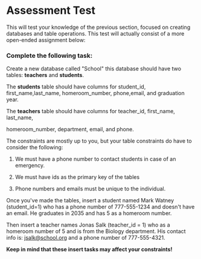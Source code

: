 # Assessment Test

This will test your knowledge of the previous section, focused on creating databases and table operations. This test will actually consist of a more open-ended assignment below:

### Complete the following task:

Create a new database called "School" this database should have two tables: __teachers__ and __students__.

The __students__ table should have columns for student_id, first_name,last_name, homeroom_number, phone,email, and graduation year.

The __teachers__ table should have columns for teacher_id, first_name, last_name,

homeroom_number, department, email, and phone.

The constraints are mostly up to you, but your table constraints do have to consider the following:

1. We must have a phone number to contact students in case of an emergency.

2. We must have ids as the primary key of the tables

3. Phone numbers and emails must be unique to the individual.

Once you've made the tables, insert a student named Mark Watney (student_id=1) who has a phone number of 777-555-1234 and doesn't have an email. He graduates in 2035 and has 5 as a homeroom number.

Then insert a teacher names Jonas Salk (teacher_id = 1) who as a homeroom number of 5 and is from the Biology department. His contact info is: jsalk@school.org and a phone number of 777-555-4321.

__Keep in mind that these insert tasks may affect your constraints!__
